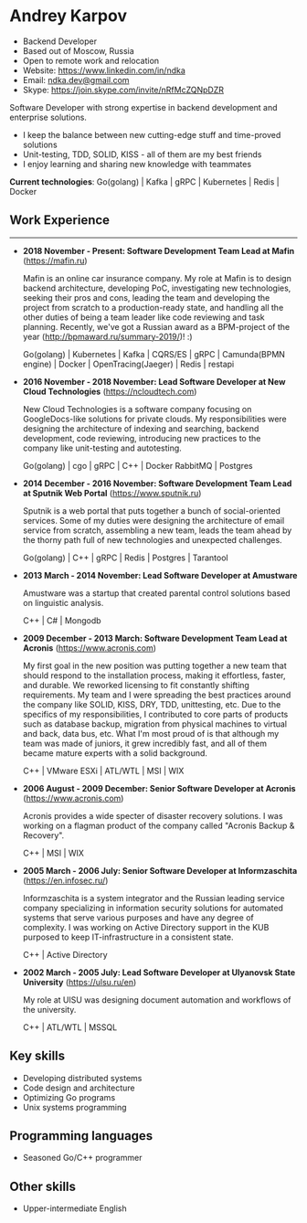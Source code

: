 # Andrey Karpov

- Backend Developer
- Based out of Moscow, Russia
- Open to remote work and relocation
- Website: https://www.linkedin.com/in/ndka
- Email: ndka.dev@gmail.com
- Skype: https://join.skype.com/invite/nRfMcZQNpDZR

Software Developer with strong expertise in backend development and enterprise solutions.

- I keep the balance between new cutting-edge stuff and time-proved solutions
- Unit-testing, TDD, SOLID, KISS - all of them are my best friends
- I enjoy learning and sharing new knowledge with teammates

**Current technologies**: Go(golang) | Kafka | gRPC | Kubernetes | Redis | Docker

## Work Experience
-----------
* **2018 November - Present: Software Development Team Lead at Mafin** (https://mafin.ru)

  Mafin is an online car insurance company. My role at Mafin is to design backend architecture, developing PoC, investigating new technologies, seeking their pros and cons, leading the team and developing the project from scratch to a production-ready state, and handling all the other duties of being a team leader like code reviewing and task planning.
  Recently, we've got a Russian award as a BPM-project of the year (http://bpmaward.ru/summary-2019/)! :)

  Go(golang) | Kubernetes | Kafka | CQRS/ES | gRPC | Camunda(BPMN engine) | Docker | OpenTracing(Jaeger) | Redis | restapi

* **2016 November - 2018 November: Lead Software Developer at New Cloud Technologies** (https://ncloudtech.com)

  New Cloud Technologies is a software company focusing on GoogleDocs-like solutions for private clouds. My responsibilities were designing the architecture of indexing and searching, backend development, code reviewing, introducing new practices to the company like unit-testing and autotesting.

  Go(golang) | cgo | gRPC | C++ | Docker RabbitMQ | Postgres

* **2014 December - 2016 November: Software Development Team Lead at Sputnik Web Portal** (https://www.sputnik.ru)

  Sputnik is a web portal that puts together a bunch of social-oriented services. Some of my duties were designing the architecture of email service from scratch, assembling a new team, leads the team ahead by the thorny path full of new technologies and unexpected challenges.

  Go(golang) | C++ | gRPC | Redis | Postgres | Tarantool

* **2013 March - 2014 November: Lead Software Developer at Amustware**

  Amustware was a startup that created parental control solutions based on linguistic analysis.

  C++ | C# | Mongodb

* **2009 December - 2013 March: Software Development Team Lead at Acronis** (https://www.acronis.com)

  My first goal in the new position was putting together a new team that should respond to the installation process, making it effortless, faster, and durable. We reworked licensing to fit constantly shifting requirements. My team and I were spreading the best practices around the company like SOLID, KISS, DRY, TDD, unittesting, etc. Due to the specifics of my responsibilities, I contributed to core parts of products such as database backup, migration from physical machines to virtual and back, data bus, etc. What I'm most proud of is that although my team was made of juniors, it grew incredibly fast, and all of them became mature experts with a solid background.

  C++ | VMware ESXi | ATL/WTL | MSI | WIX

* **2006 August - 2009 December: Senior Software Developer at Acronis** (https://www.acronis.com)

  Acronis provides a wide specter of disaster recovery solutions. I was working on a flagman product of the company called "Acronis Backup & Recovery".

  C++ | MSI | WIX

* **2005 March - 2006 July: Senior Software Developer at Informzaschita** (https://en.infosec.ru/)

  Informzaschita is a system integrator and the Russian leading service company specializing in information security solutions for automated systems that serve various purposes and have any degree of complexity. I was working on Active Directory support in the KUB purposed to keep IT-infrastructure in a consistent state.

  C++ | Active Directory

* **2002 March - 2005 July: Lead Software Developer at Ulyanovsk State University** (https://ulsu.ru/en)

  My role at UlSU was designing document automation and workflows of the university.

  C++ | ATL/WTL | MSSQL

Key skills
--------
- Developing distributed systems
- Code design and architecture
- Optimizing Go programs
- Unix systems programming

Programming languages
---------------------
- Seasoned Go/C++ programmer

Other skills
-----------
- Upper-intermediate English

